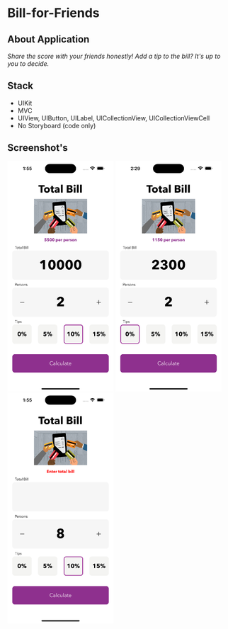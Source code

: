 # Bill-for-Friends

## About Application

*Share the score with your friends honestly! Add a tip to the bill? It's up to you to decide.*

## Stack

* UIKit
* MVC
* UIView, UIButton, UILabel, UICollectionView, UICollectionViewCell
* No Storyboard (code only)

## Screenshot's

<p float="left">
  <img src="/TotalBillScreen1.png" width="240" />
   <img src="/TotalBillScreen3.png" width="240" />
  <img src="/TotalBillScreen2.png" width="240" />
</p>
